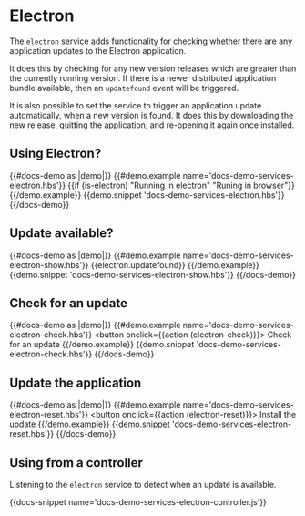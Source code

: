 # Electron

The `electron` service adds functionality for checking whether there are any application updates to the Electron application.

It does this by checking for any new version releases which are greater than the currently running version. If there is a newer distributed application bundle available, then an `updatefound` event will be triggered.

It is also possible to set the service to trigger an application update automatically, when a new version is found. It does this by downloading the new release, quitting the application, and re-opening it again once installed.

## Using Electron?

{{#docs-demo as |demo|}}
	{{#demo.example name='docs-demo-services-electron.hbs'}}
		{{if (is-electron) "Running in electron" "Runing in browser"}}
	{{/demo.example}}
	{{demo.snippet 'docs-demo-services-electron.hbs'}}
{{/docs-demo}}

## Update available?

{{#docs-demo as |demo|}}
	{{#demo.example name='docs-demo-services-electron-show.hbs'}}
		{{electron.updatefound}}
	{{/demo.example}}
	{{demo.snippet 'docs-demo-services-electron-show.hbs'}}
{{/docs-demo}}

## Check for an update

{{#docs-demo as |demo|}}
	{{#demo.example name='docs-demo-services-electron-check.hbs'}}
		<button onclick={{action (electron-check)}}>
			Check for an update
		</button>
	{{/demo.example}}
	{{demo.snippet 'docs-demo-services-electron-check.hbs'}}
{{/docs-demo}}

## Update the application

{{#docs-demo as |demo|}}
	{{#demo.example name='docs-demo-services-electron-reset.hbs'}}
		<button onclick={{action (electron-reset)}}>
			Install the update
		</button>
	{{/demo.example}}
	{{demo.snippet 'docs-demo-services-electron-reset.hbs'}}
{{/docs-demo}}

## Using from a controller

Listening to the `electron` service to detect when an update is available.

{{docs-snippet name='docs-demo-services-electron-controller.js'}}

